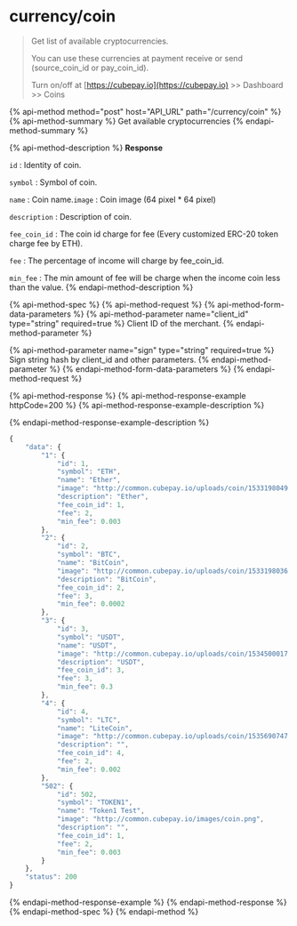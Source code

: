 # currency/coin

> Get list of available cryptocurrencies.
>
> You can use these currencies at payment receive or send \(source\_coin\_id or pay\_coin\_id\).
>
> Turn on/off at [https://cubepay.io](https://cubepay.io) &gt;&gt; Dashboard &gt;&gt; Coins

{% api-method method="post" host="API\_URL" path="/currency/coin" %}
{% api-method-summary %}
Get available cryptocurrencies
{% endapi-method-summary %}

{% api-method-description %}
**Response**  
  
`id` : Identity of coin.  
  
`symbol` : Symbol of coin.  
  
`name` : Coin name.`image` : Coin image \(64 pixel \* 64 pixel\)  
  
`description` : Description of coin.  
  
`fee_coin_id` : The coin id charge for fee \(Every customized ERC-20 token charge fee by ETH\).  
  
`fee` : The percentage of income will charge by fee\_coin\_id.  
  
`min_fee` : The min amount of fee will be charge when the income coin less than the value.
{% endapi-method-description %}

{% api-method-spec %}
{% api-method-request %}
{% api-method-form-data-parameters %}
{% api-method-parameter name="client\_id" type="string" required=true %}
Client ID of the merchant.
{% endapi-method-parameter %}

{% api-method-parameter name="sign" type="string" required=true %}
Sign string hash by client\_id and other parameters.
{% endapi-method-parameter %}
{% endapi-method-form-data-parameters %}
{% endapi-method-request %}

{% api-method-response %}
{% api-method-response-example httpCode=200 %}
{% api-method-response-example-description %}

{% endapi-method-response-example-description %}

```javascript
{
    "data": {
        "1": {
            "id": 1,
            "symbol": "ETH",
            "name": "Ether",
            "image": "http://common.cubepay.io/uploads/coin/1533198049.png",
            "description": "Ether",
            "fee_coin_id": 1,
            "fee": 2,
            "min_fee": 0.003
        },
        "2": {
            "id": 2,
            "symbol": "BTC",
            "name": "BitCoin",
            "image": "http://common.cubepay.io/uploads/coin/1533198036.png",
            "description": "BitCoin",
            "fee_coin_id": 2,
            "fee": 3,
            "min_fee": 0.0002
        },
        "3": {
            "id": 3,
            "symbol": "USDT",
            "name": "USDT",
            "image": "http://common.cubepay.io/uploads/coin/1534500017.png",
            "description": "USDT",
            "fee_coin_id": 3,
            "fee": 3,
            "min_fee": 0.3
        },
        "4": {
            "id": 4,
            "symbol": "LTC",
            "name": "LiteCoin",
            "image": "http://common.cubepay.io/uploads/coin/1535690747.png",
            "description": "",
            "fee_coin_id": 4,
            "fee": 2,
            "min_fee": 0.002
        },
        "502": {
            "id": 502,
            "symbol": "TOKEN1",
            "name": "Token1 Test",
            "image": "http://common.cubepay.io/images/coin.png",
            "description": "",
            "fee_coin_id": 1,
            "fee": 2,
            "min_fee": 0.003
        }
    },
    "status": 200
}
```
{% endapi-method-response-example %}
{% endapi-method-response %}
{% endapi-method-spec %}
{% endapi-method %}

